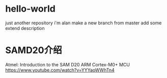 # hello-world
just another repository
i'm alan
make a new branch from master 
add some extend description


# SAMD20介绍
Atmel: Introduction to the SAM D20 ARM Cortex-M0+ MCU
https://www.youtube.com/watch?v=YYYaoWWhTn4

